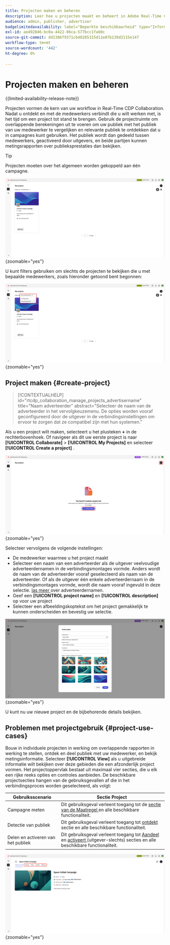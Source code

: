 ```yaml
---
title: Projecten maken en beheren
description: Leer hoe u projecten maakt en beheert in Adobe Real-Time CDP Collaboration
audience: admin, publisher, advertiser
badgelimitedavailability: label="Beperkte beschikbaarheid" type="Informative" url="https://helpx.adobe.com/legal/product-descriptions/real-time-customer-data-platform-collaboration.html newtab=true"
exl-id: ae492846-bc0a-4422-86ca-577bcc1fa60c
source-git-commit: dd1386f9371cb40285315d11e07b139d3115e147
workflow-type: tm+mt
source-wordcount: '442'
ht-degree: 0%

---
```


# Projecten maken en beheren

{{limited-availability-release-note}}

Projecten vormen de kern van uw workflow in Real-Time CDP Collaboration. Nadat u ontdekt en met de medewerkers verbindt die u wilt werken met, is het tijd om een project tot stand te brengen. Gebruik de projectruimte om overlappende berekeningen uit te voeren om uw publiek met het publiek van uw medewerker te vergelijken en relevante publiek te ontdekken dat u in campagnes kunt gebruiken. Het publiek wordt dan gedeeld tussen medewerkers, geactiveerd door uitgevers, en beide partijen kunnen metingsrapporten over publieksprestaties dan bekijken.

>[!TIP]
>
>Projecten moeten over het algemeen worden gekoppeld aan één campagne.

![ Mening van alle projecten, ongefilterd.](/help/assets/collaborate/manage-view-projects/projects-overview-page.png){zoomable="yes"}

U kunt filters gebruiken om slechts de projecten te bekijken die u met bepaalde medewerkers, zoals hieronder getoond bent begonnen:

![ Gefilterde mening van projecten met één enkele medewerker.](/help/assets/collaborate/manage-view-projects/filtered-project-view.png){zoomable="yes"}

## Project maken {#create-project}

>[!CONTEXTUALHELP]
>id="rtcdp_collaboration_manage_projects_advertisername"
>title="Naam adverteerder"
>abstract="Selecteer de naam van de adverteerder in het vervolgkeuzemenu. De opties worden vooraf geconfigureerd door de uitgever in de verbindingsinstellingen om ervoor te zorgen dat ze compatibel zijn met hun systemen."

Als u een project wilt maken, selecteert u het plusteken **+** in de rechterbovenhoek. Of navigeer als dit uw eerste project is naar **[!UICONTROL Collaborate]** > **[!UICONTROL My Projects]** en selecteer **[!UICONTROL Create a project]** .

![ Uitgezocht plus symbool of creeer een project aan opstelling een nieuw project.](/help/assets/collaborate/manage-view-projects/create-project.png){zoomable="yes"}

Selecteer vervolgens de volgende instellingen:

* De medewerker waarmee u het project maakt
* Selecteer een naam van een adverteerder als de uitgever veelvoudige adverteerdernamen in de verbindingsmontages vormde. Anders wordt de naam van de adverteerder vooraf geselecteerd als naam van de adverteerder. Of als de uitgever één enkele adverteerdernaam in de verbindingsmontages vormde, wordt die naam vooraf ingevuld in deze selectie. [ las meer ](/help/guide/connect/establishing-connections.md#connection-settings) over adverteerdernamen.
* Geef een **[!UICONTROL project name]** en **[!UICONTROL description]** op voor uw project
* Selecteer een afbeeldingskoptekst om het project gemakkelijk te kunnen onderscheiden en bevestig uw selectie.

![ Vereiste opties aan opstelling een nieuw project ](/help/assets/collaborate/manage-view-projects/create-project-required-info.png){zoomable="yes"}

U kunt nu uw nieuwe project en de bijbehorende details bekijken.

## Problemen met projectgebruik {#project-use-cases}

Bouw in individuele projecten in werking om overlappende rapporten in werking te stellen, ontdek en deel publiek met uw medewerker, en bekijk metingsinformatie. Selecteer **[!UICONTROL View]** als u uitgebreide informatie wilt bekijken over deze gebieden die een afzonderlijk project vormen. Het projectoppervlak bestaat uit maximaal vier secties, die u elk een rijke reeks opties en controles aanbieden. De beschikbare projectsecties hangen van de gebruiksgevallen af die in het verbindingsproces worden geselecteerd, als volgt:

| Gebruiksscenario | Sectie Project |
| --- | --- |
| Campagne meten | Dit gebruiksgeval verleent toegang tot de [ sectie van de Maatregel ](/help/guide/collaborate/measure.md) en alle beschikbare functionaliteit. |
| Detectie van publiek | Dit gebruiksgeval verleent toegang tot [ ontdekt ](/help/guide/collaborate/discover.md) sectie en alle beschikbare functionaliteit. |
| Delen en activeren van het publiek | Dit gebruiksgeval verleent toegang tot [ Aandeel ](/help/guide/collaborate/share.md) en [ activeert ](/help/guide/collaborate/activate.md) (uitgever-slechts) secties en alle beschikbare functionaliteit. |

![ de projectweergave met de beschikbare benadrukte secties.](/help/assets/collaborate/manage-view-projects/project-sections.png){zoomable="yes"}
